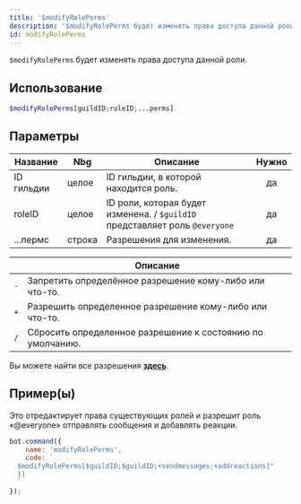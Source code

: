 ```yaml
---
title: '$modifyRolePerms'
description: '$modifyRolePerms будет изменять права доступа данной роли.'
id: modifyRolePerms
---
```


`$modifyRolePerms` будет изменять права доступа данной роли.

## Использование

```php
$modifyRolePerms[guildID;roleID;...perms]
```

## Параметры

| Название   | Nbg    | Описание                                                                    | Нужно |
| ---------- | ------ | --------------------------------------------------------------------------- |:-----:|
| ID гильдии | целое  | ID гильдии, в которой находится роль.                                       |  да   |
| roleID     | целое  | ID роли, которая будет изменена. / `$guildID` представляет роль `@everyone` |  да   |
| ...пермс   | строка | Разрешения для изменения.                                                   |  да   |

|     | Описание                                                   |
| --- | ---------------------------------------------------------- |
| `-` | Запретить определённое разрешение кому-либо или что-то.    |
| `+` | Разрешить определенное разрешение кому-либо или что-то.    |
| `/` | Сбросить определенное разрешение к состоянию по умолчанию. |

Вы можете найти все разрешения __[здесь](../../guides/client/2permissionsintents.md)__.

## Пример(ы)

Это отредактирует права существующих ролей и разрешит роль «@everyone» отправлять сообщения и добавлять реакции.

```javascript
bot.command({
    name: 'modifyRolePerms',
    code: `
  $modifyRolePerms[$guildID;$guildID;+sendmessages;+addreactions]"
  }]
  `
});
```